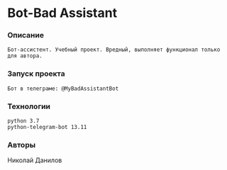 # Bot-Bad Assistant
### Описание
```
Бот-ассистент. Учебный проект. Вредный, выполняет функционал только для автора.
```

### Запуск проекта 
```
Бот в телеграме: @MyBadAssistantBot
```

### Технологии
```
python 3.7
python-telegram-bot 13.11
```

### Авторы
Николай Данилов
